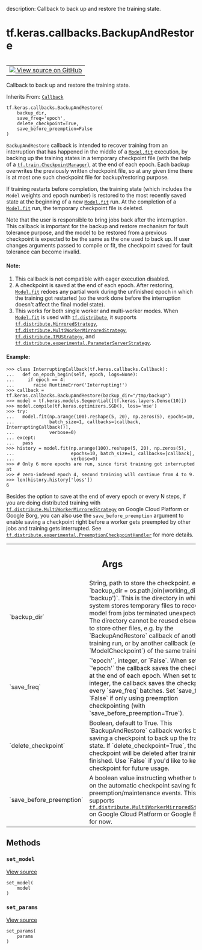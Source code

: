 description: Callback to back up and restore the training state.

<div itemscope itemtype="http://developers.google.com/ReferenceObject">
<meta itemprop="name" content="tf.keras.callbacks.BackupAndRestore" />
<meta itemprop="path" content="Stable" />
<meta itemprop="property" content="__init__"/>
<meta itemprop="property" content="set_model"/>
<meta itemprop="property" content="set_params"/>
</div>

# tf.keras.callbacks.BackupAndRestore

<!-- Insert buttons and diff -->

<table class="tfo-notebook-buttons tfo-api nocontent" align="left">
<td>
  <a target="_blank" href="https://github.com/keras-team/keras/tree/v2.15.0/keras/callbacks.py#L1750-L1956">
    <img src="https://www.tensorflow.org/images/GitHub-Mark-32px.png" />
    View source on GitHub
  </a>
</td>
</table>



Callback to back up and restore the training state.

Inherits From: [`Callback`](../../../tf/keras/callbacks/Callback.md)

<pre class="devsite-click-to-copy prettyprint lang-py tfo-signature-link">
<code>tf.keras.callbacks.BackupAndRestore(
    backup_dir,
    save_freq=&#x27;epoch&#x27;,
    delete_checkpoint=True,
    save_before_preemption=False
)
</code></pre>



<!-- Placeholder for "Used in" -->

`BackupAndRestore` callback is intended to recover training from an
interruption that has happened in the middle of a <a href="../../../tf/keras/Model.md#fit"><code>Model.fit</code></a> execution, by
backing up the training states in a temporary checkpoint file (with the help
of a <a href="../../../tf/train/CheckpointManager.md"><code>tf.train.CheckpointManager</code></a>), at the end of each epoch. Each backup
overwrites the previously written checkpoint file, so at any given time
there is at most one such checkpoint file for backup/restoring purpose.

If training restarts before completion, the training state (which includes
the `Model` weights and epoch number) is restored to the most recently saved
state at the beginning of a new <a href="../../../tf/keras/Model.md#fit"><code>Model.fit</code></a> run. At the completion of a
<a href="../../../tf/keras/Model.md#fit"><code>Model.fit</code></a> run, the temporary checkpoint file is deleted.

Note that the user is responsible to bring jobs back after the interruption.
This callback is important for the backup and restore mechanism for fault
tolerance purpose, and the model to be restored from a previous checkpoint
is expected to be the same as the one used to back up. If user changes
arguments passed to compile or fit, the checkpoint saved for fault tolerance
can become invalid.

#### Note:



1. This callback is not compatible with eager execution disabled.
2. A checkpoint is saved at the end of each epoch. After restoring,
<a href="../../../tf/keras/Model.md#fit"><code>Model.fit</code></a> redoes any partial work during the unfinished epoch in which the
training got restarted (so the work done before the interruption doesn't
affect the final model state).
3. This works for both single worker and multi-worker modes. When
<a href="../../../tf/keras/Model.md#fit"><code>Model.fit</code></a> is used with <a href="../../../tf/distribute.md"><code>tf.distribute</code></a>, it supports
<a href="../../../tf/distribute/MirroredStrategy.md"><code>tf.distribute.MirroredStrategy</code></a>,
<a href="../../../tf/distribute/MultiWorkerMirroredStrategy.md"><code>tf.distribute.MultiWorkerMirroredStrategy</code></a>, <a href="../../../tf/distribute/TPUStrategy.md"><code>tf.distribute.TPUStrategy</code></a>,
and <a href="../../../tf/distribute/experimental/ParameterServerStrategy.md"><code>tf.distribute.experimental.ParameterServerStrategy</code></a>.

#### Example:



```
>>> class InterruptingCallback(tf.keras.callbacks.Callback):
...   def on_epoch_begin(self, epoch, logs=None):
...     if epoch == 4:
...       raise RuntimeError('Interrupting!')
>>> callback = tf.keras.callbacks.BackupAndRestore(backup_dir="/tmp/backup")
>>> model = tf.keras.models.Sequential([tf.keras.layers.Dense(10)])
>>> model.compile(tf.keras.optimizers.SGD(), loss='mse')
>>> try:
...   model.fit(np.arange(100).reshape(5, 20), np.zeros(5), epochs=10,
...             batch_size=1, callbacks=[callback, InterruptingCallback()],
...             verbose=0)
... except:
...   pass
>>> history = model.fit(np.arange(100).reshape(5, 20), np.zeros(5),
...                     epochs=10, batch_size=1, callbacks=[callback],
...                     verbose=0)
>>> # Only 6 more epochs are run, since first training got interrupted at
>>> # zero-indexed epoch 4, second training will continue from 4 to 9.
>>> len(history.history['loss'])
6
```

Besides the option to save at the end of every epoch or every N steps, if
you are doing distributed training with
<a href="../../../tf/distribute/MultiWorkerMirroredStrategy.md"><code>tf.distribute.MultiWorkerMirroredStrategy</code></a> on Google Cloud Platform or
Google Borg, you can also use the `save_before_preemption` argument
to enable saving a checkpoint right before a worker gets preempted
by other jobs and training gets interrupted. See
<a href="../../../tf/distribute/experimental/PreemptionCheckpointHandler.md"><code>tf.distribute.experimental.PreemptionCheckpointHandler</code></a> for more details.

<!-- Tabular view -->
 <table class="responsive fixed orange">
<colgroup><col width="214px"><col></colgroup>
<tr><th colspan="2"><h2 class="add-link">Args</h2></th></tr>

<tr>
<td>
`backup_dir`<a id="backup_dir"></a>
</td>
<td>
String, path to store the checkpoint.
e.g. `backup_dir = os.path.join(working_dir, 'backup')`.
This is the directory in which the system stores temporary files to
recover the model from jobs terminated unexpectedly. The directory
cannot be reused elsewhere to store other files, e.g. by the
`BackupAndRestore` callback of another training run,
or by another callback
(e.g. `ModelCheckpoint`) of the same training.
</td>
</tr><tr>
<td>
`save_freq`<a id="save_freq"></a>
</td>
<td>
`'epoch'`, integer, or `False`. When set to `'epoch'`
the callback saves the checkpoint at the end of each epoch.
When set to an integer, the callback saves the checkpoint every
`save_freq` batches. Set `save_freq` to `False` if only using
preemption checkpointing (with `save_before_preemption=True`).
</td>
</tr><tr>
<td>
`delete_checkpoint`<a id="delete_checkpoint"></a>
</td>
<td>
Boolean, default to True. This `BackupAndRestore`
callback works by saving a checkpoint to back up the training state.
If `delete_checkpoint=True`, the checkpoint will be deleted after
training is finished. Use `False` if you'd like to keep the checkpoint
for future usage.
</td>
</tr><tr>
<td>
`save_before_preemption`<a id="save_before_preemption"></a>
</td>
<td>
A boolean value instructing whether to turn on
the automatic checkpoint saving for preemption/maintenance events.
This only supports
<a href="../../../tf/distribute/MultiWorkerMirroredStrategy.md"><code>tf.distribute.MultiWorkerMirroredStrategy</code></a> on Google Cloud Platform
or Google Borg for now.
</td>
</tr>
</table>



## Methods

<h3 id="set_model"><code>set_model</code></h3>

<a target="_blank" class="external" href="https://github.com/keras-team/keras/tree/v2.15.0/keras/callbacks.py#L694-L695">View source</a>

<pre class="devsite-click-to-copy prettyprint lang-py tfo-signature-link">
<code>set_model(
    model
)
</code></pre>




<h3 id="set_params"><code>set_params</code></h3>

<a target="_blank" class="external" href="https://github.com/keras-team/keras/tree/v2.15.0/keras/callbacks.py#L691-L692">View source</a>

<pre class="devsite-click-to-copy prettyprint lang-py tfo-signature-link">
<code>set_params(
    params
)
</code></pre>






